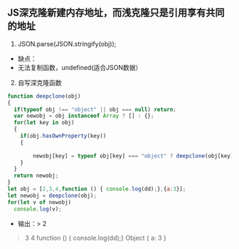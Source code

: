 ## JS深克隆新建内存地址，而浅克隆只是引用享有共同的地址
1. JSON.parse(JSON.stringify(obj));
- 缺点：
- 无法复制函数，undefined(适合JSON数据）
2. 自写深克隆函数
```JavaScript
function deepclone(obj)
{
  if(typeof obj !== "object" || obj === null) return;
  var newobj = obj instanceof Array ? [] : {};
  for(let key in obj)
  {
    if(obj.hasOwnProperty(key))
    {
      
      	newobj[key] = typeof obj[key] === "object" ? deepclone(obj[key]) : obj[key];
    }
  }
  return newobj;
}
let obj = [2,3,4,function () { console.log(dd);},{a:3}];
let newobj = deepclone(obj);
for(let v of newobj)
  console.log(v);
```
- 输出：> 2
> 3
> 4
> function () { console.log(dd);}
> Object { a: 3 }
